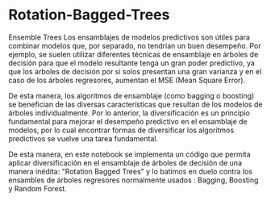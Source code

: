 # Rotation-Bagged-Trees
Ensemble Trees
Los ensamblajes de modelos predictivos son útiles para combinar modelos que, por separado, no tendrían un buen desempeño. Por ejemplo, se suelen utilizar diferentes técnicas de ensamblaje en árboles de decisión para que el modelo resultante tenga un gran poder predictivo, ya que los arboles de decisión por si solos presentan una gran varianza y en el caso de los árboles regresores, aumentan el MSE (Mean Square Error).

De esta manera, los algoritmos de ensamblaje (como bagging o boosting) se benefician de las diversas características que resultan de los modelos de árboles individualmente. Por lo anterior, la diversificación es un principio fundamental para mejorar el desempeño predictivo en el ensamblaje de modelos, por lo cual encontrar formas de diversificar los algoritmos predictivos se vuelve una tarea fundamental.

De esta manera, en este notebook se implementa un código que permita aplicar diversificación en el ensamblaje de árboles de decisión de una manera inédita: "Rotation Bagged Trees" y lo batimos en duelo contra los ensambles de árboles regresores normalmente usados : Bagging, Boosting y Random Forest.
